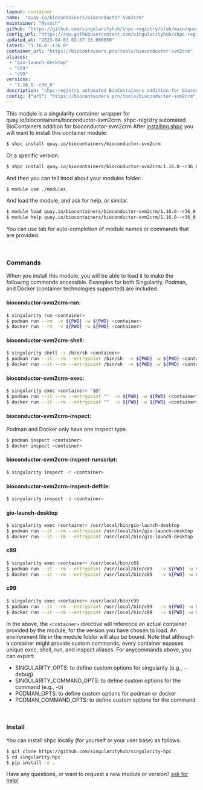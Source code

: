 ```yaml
---
layout: container
name:  "quay.io/biocontainers/bioconductor-svm2crm"
maintainer: "@vsoch"
github: "https://github.com/singularityhub/shpc-registry/blob/main/quay.io/biocontainers/bioconductor-svm2crm/container.yaml"
config_url: "https://raw.githubusercontent.com/singularityhub/shpc-registry/main/quay.io/biocontainers/bioconductor-svm2crm/container.yaml"
updated_at: "2023-04-03 02:37:33.068950"
latest: "1.16.0--r36_0"
container_url: "https://biocontainers.pro/tools/bioconductor-svm2crm"
aliases:
 - "gio-launch-desktop"
 - "c89"
 - "c99"
versions:
 - "1.16.0--r36_0"
description: "shpc-registry automated BioContainers addition for bioconductor-svm2crm"
config: {"url": "https://biocontainers.pro/tools/bioconductor-svm2crm", "maintainer": "@vsoch", "description": "shpc-registry automated BioContainers addition for bioconductor-svm2crm", "latest": {"1.16.0--r36_0": "sha256:1cd46f4dd9a124eeafc6971494c801faf0415e0f41e0c9c8d0ed04f683d30f49"}, "tags": {"1.16.0--r36_0": "sha256:1cd46f4dd9a124eeafc6971494c801faf0415e0f41e0c9c8d0ed04f683d30f49"}, "docker": "quay.io/biocontainers/bioconductor-svm2crm", "aliases": {"gio-launch-desktop": "/usr/local/bin/gio-launch-desktop", "c89": "/usr/local/bin/c89", "c99": "/usr/local/bin/c99"}}
---
```


This module is a singularity container wrapper for quay.io/biocontainers/bioconductor-svm2crm.
shpc-registry automated BioContainers addition for bioconductor-svm2crm
After [installing shpc](#install) you will want to install this container module:


```bash
$ shpc install quay.io/biocontainers/bioconductor-svm2crm
```

Or a specific version:

```bash
$ shpc install quay.io/biocontainers/bioconductor-svm2crm:1.16.0--r36_0
```

And then you can tell lmod about your modules folder:

```bash
$ module use ./modules
```

And load the module, and ask for help, or similar.

```bash
$ module load quay.io/biocontainers/bioconductor-svm2crm/1.16.0--r36_0
$ module help quay.io/biocontainers/bioconductor-svm2crm/1.16.0--r36_0
```

You can use tab for auto-completion of module names or commands that are provided.

<br>

### Commands

When you install this module, you will be able to load it to make the following commands accessible.
Examples for both Singularity, Podman, and Docker (container technologies supported) are included.

#### bioconductor-svm2crm-run:

```bash
$ singularity run <container>
$ podman run --rm  -v ${PWD} -w ${PWD} <container>
$ docker run --rm  -v ${PWD} -w ${PWD} <container>
```

#### bioconductor-svm2crm-shell:

```bash
$ singularity shell -s /bin/sh <container>
$ podman run --it --rm --entrypoint /bin/sh  -v ${PWD} -w ${PWD} <container>
$ docker run --it --rm --entrypoint /bin/sh  -v ${PWD} -w ${PWD} <container>
```

#### bioconductor-svm2crm-exec:

```bash
$ singularity exec <container> "$@"
$ podman run --it --rm --entrypoint ""  -v ${PWD} -w ${PWD} <container> "$@"
$ docker run --it --rm --entrypoint ""  -v ${PWD} -w ${PWD} <container> "$@"
```

#### bioconductor-svm2crm-inspect:

Podman and Docker only have one inspect type.

```bash
$ podman inspect <container>
$ docker inspect <container>
```

#### bioconductor-svm2crm-inspect-runscript:

```bash
$ singularity inspect -r <container>
```

#### bioconductor-svm2crm-inspect-deffile:

```bash
$ singularity inspect -d <container>
```


#### gio-launch-desktop

```bash
$ singularity exec <container> /usr/local/bin/gio-launch-desktop
$ podman run --it --rm --entrypoint /usr/local/bin/gio-launch-desktop   -v ${PWD} -w ${PWD} <container> -c " $@"
$ docker run --it --rm --entrypoint /usr/local/bin/gio-launch-desktop   -v ${PWD} -w ${PWD} <container> -c " $@"
```


#### c89

```bash
$ singularity exec <container> /usr/local/bin/c89
$ podman run --it --rm --entrypoint /usr/local/bin/c89   -v ${PWD} -w ${PWD} <container> -c " $@"
$ docker run --it --rm --entrypoint /usr/local/bin/c89   -v ${PWD} -w ${PWD} <container> -c " $@"
```


#### c99

```bash
$ singularity exec <container> /usr/local/bin/c99
$ podman run --it --rm --entrypoint /usr/local/bin/c99   -v ${PWD} -w ${PWD} <container> -c " $@"
$ docker run --it --rm --entrypoint /usr/local/bin/c99   -v ${PWD} -w ${PWD} <container> -c " $@"
```



In the above, the `<container>` directive will reference an actual container provided
by the module, for the version you have chosen to load. An environment file in the
module folder will also be bound. Note that although a container
might provide custom commands, every container exposes unique exec, shell, run, and
inspect aliases. For anycommands above, you can export:

 - SINGULARITY_OPTS: to define custom options for singularity (e.g., --debug)
 - SINGULARITY_COMMAND_OPTS: to define custom options for the command (e.g., -b)
 - PODMAN_OPTS: to define custom options for podman or docker
 - PODMAN_COMMAND_OPTS: to define custom options for the command

<br>

### Install

You can install shpc locally (for yourself or your user base) as follows:

```bash
$ git clone https://github.com/singularityhub/singularity-hpc
$ cd singularity-hpc
$ pip install -e .
```

Have any questions, or want to request a new module or version? [ask for help!](https://github.com/singularityhub/singularity-hpc/issues)